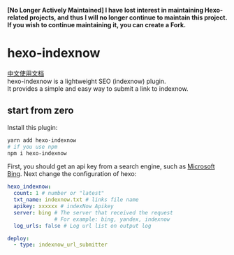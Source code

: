 **[No Longer Actively Maintained] I have lost interest in maintaining Hexo-related projects, and thus I will no longer continue to maintain this project. If you wish to continue maintaining it, you can create a Fork.**

# hexo-indexnow
[中文使用文档](https://www.kaitaku.xyz/webbuild/hexo/indexnow/) \
hexo-indexnow is a lightweight SEO (indexnow) plugin. \
It provides a simple and easy way to submit a link to indexnow.
## start from zero
Install this plugin:
```bash
yarn add hexo-indexnow
# if you use npm
npm i hexo-indexnow
```
First, you should get an api key from a search engine, such as [Microsoft Bing](https://www.bing.com/indexnow).
Next change the configuration of hexo:
```yaml
hexo_indexnow:
  count: 1 # number or "latest"
  txt_name: indexnow.txt # links file name
  apikey: xxxxxx # indexNow Apikey
  server: bing # The server that received the request
               # For example: bing, yandex, indexnow
  log_urls: false # Log url list on output log

deploy:
  - type: indexnow_url_submitter
```



